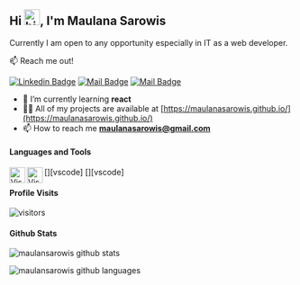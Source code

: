 ## Hi <img src="https://user-images.githubusercontent.com/1303154/88677602-1635ba80-d120-11ea-84d8-d263ba5fc3c0.gif" width="28px" alt="hi">, I'm Maulana Sarowis

Currently I am open to any opportunity especially in IT as a web developer.

:mailbox: Reach me out!

[![Linkedin Badge](https://img.shields.io/badge/-Maulana-0e76a8?style=flat&labelColor=0e76a8&logo=linkedin&logoColor=white)](https://www.linkedin.com/in/maulanasarowis/)
[![Mail Badge](https://img.shields.io/badge/-@maulanasarowis-e84393?style=flat&labelColor=e84393&logo=instagram&logoColor=white)](https://instagram.com/maulanasarowis)
[![Mail Badge](https://img.shields.io/badge/-maulanasarowis-c0392b?style=flat&labelColor=c0392b&logo=gmail&logoColor=white)](https://mail.google.com/mail/?view=cm&fs=1&to=maulanasarowis@gmail.com)

- 🌱 I’m currently learning **react**
- 👨‍💻 All of my projects are available at [https://maulanasarowis.github.io/](https://maulanasarowis.github.io/)
- 📫 How to reach me **maulanasarowis@gmail.com**

#### Languages and Tools

[<img align="left" alt="Visual Studio Code" width="28px" src="https://img.icons8.com/color/480/fa314a/visual-studio-code-2019.png" />][vscode]
[<img align="left" alt="Visual Studio Code" width="28px" src="https://img.icons8.com/color/480/fa314a/visual-studio-code-2019.png" />][vscode]

<!-- <p align="left">
<a href="https://getbootstrap.com" target="_blank"> <img src="https://img.icons8.com/color/480/000000/bootstrap.png" alt="bootstrap" width="40" height="40"/> </a>
<a href="https://reactnative.dev/" target="_blank"> <img src="https://img.icons8.com/color/480/000000/react-native.png" width="40" height="40"/> </a>
<a href="https://firebase.google.com/" target="_blank"> <img src="https://www.vectorlogo.zone/logos/firebase/firebase-icon.svg" alt="firebase" width="40" height="40"/> </a>
<a href="https://www.python.org/" target="_blank"> <img src="https://img.icons8.com/color/480/000000/python.png" alt="python" width="40" height="40"/> </a>
<a href="https://www.figma.com/" target="_blank"> <img src="https://img.icons8.com/windows/512/fa314a/figma.png" width="40" height="40"/> </a>
<a href="https://developer.mozilla.org/en-US/docs/Web/JavaScript" target="_blank"> <img src="https://img.icons8.com/color/480/000000/javascript.png" alt="javascript" width="40" height="40"/> </a>
<a href="https://www.photoshop.com/en" target="_blank"> <img src="https://img.icons8.com/color/480/fa314a/adobe-photoshop.png" alt="photoshop" width="40" height="40"/> </a>
<a href="https://www.php.net" target="_blank"> <img src="https://img.icons8.com/offices/480/000000/php-logo.png" alt="php" width="40" height="40"/> </a>
<a href="https://code.visualstudio.com" target="_blank"> <img src="https://img.icons8.com/color/480/fa314a/visual-studio-code-2019.png" alt="visual studio code" width="40" height="40"/> </a></p> -->

#### Profile Visits

![visitors](https://komarev.com/ghpvc/?username=maulanasarowis&label=Profile%20views&color=0e75b6&style=flat)

#### Github Stats

![maulansarowis github stats](https://github-readme-stats.vercel.app/api?username=maulanasarowis&theme=tokyonight)

![maulansarowis github languages](https://github-readme-stats.vercel.app/api/top-langs?username=maulanasarowis&show_icons=true&locale=en&layout=compact&theme=tokyonight)
